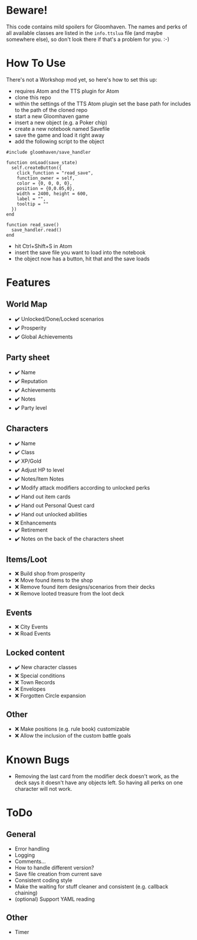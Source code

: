 # Beware!
This code contains mild spoilers for Gloomhaven. The names and perks of all available classes are listed in the `info.ttslua` file (and maybe somewhere else), so don't look there if that's a problem for you. :-)

# How To Use
There's not a Workshop mod yet, so here's how to set this up:
- requires Atom and the TTS plugin for Atom
- clone this repo
- within the settings of the TTS Atom plugin set the base path for includes to the path of the cloned repo
- start a new Gloomhaven game
- insert a new object (e.g. a Poker chip)
- create a new notebook named Savefile
- save the game and load it right away
- add the following script to the object
```
#include gloomhaven/save_handler

function onLoad(save_state)
  self.createButton({
    click_function = "read_save",
    function_owner = self,
    color = {0, 0, 0, 0},
    position = {0,0.05,0},
    width = 2400, height = 600,
    label = "",
    tooltip = ""
  })
end

function read_save()
  save_handler.read()
end
```
- hit Ctrl+Shift+S in Atom
- insert the save file you want to load into the notebook
- the object now has a button, hit that and the save loads

# Features
## World Map
- ✔️ Unlocked/Done/Locked scenarios
- ✔️ Prosperity
- ✔️ Global Achievements

## Party sheet
- ✔️ Name
- ✔️ Reputation
- ✔️ Achievements
- ✔️ Notes
- ✔️ Party level

## Characters
- ✔️ Name
- ✔️ Class
- ✔️ XP/Gold
- ✔️ Adjust HP to level
- ✔️ Notes/Item Notes
- ✔️ Modify attack modifiers according to unlocked perks
- ✔️ Hand out item cards
- ✔️ Hand out Personal Quest card
- ✔️ Hand out unlocked abilities
- ❌ Enhancements
- ✔️ Retirement
- ✔️ Notes on the back of the characters sheet

## Items/Loot
- ❌ Build shop from prosperity
- ❌ Move found items to the shop
- ❌ Remove found item designs/scenarios from their decks
- ❌ Remove looted treasure from the loot deck

## Events
- ❌ City Events
- ❌ Road Events

## Locked content
- ✔️ New character classes
- ❌ Special conditions
- ❌ Town Records
- ❌ Envelopes
- ❌ Forgotten Circle expansion

## Other
- ❌ Make positions (e.g. rule book) customizable
- ❌ Allow the inclusion of the custom battle goals

# Known Bugs
- Removing the last card from the modifier deck doesn't work, as the deck says it doesn't have any objects left. So having all perks on one character will not work.

# ToDo
## General
- Error handling
- Logging
- Comments...
- How to handle different version?
- Save file creation from current save
- Consistent coding style
- Make the waiting for stuff cleaner and consistent (e.g. callback chaining)
- (optional) Support YAML reading

## Other
- Timer
